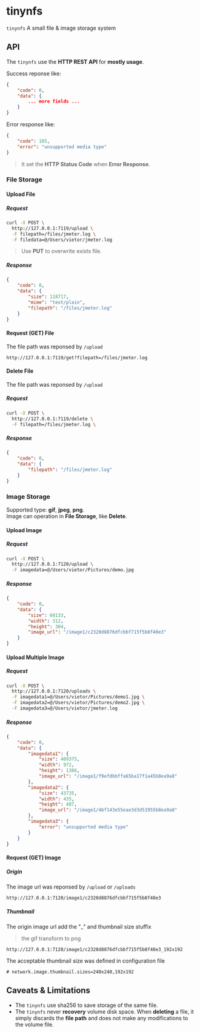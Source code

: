 tinynfs
==============

`tinynfs`  A small file & image storage system

## API

The `tinynfs` use the **HTTP REST API** for **mostly usage**.

Success reponse like:

``` json
{
    "code": 0,
    "data": {
        ... more fields ...
    }
}
```

Error response like:
``` json
{
    "code": 105,
    "error": "unsupported media type"
}
```

> It set the **HTTP Status Code** when **Error Response**.

### File Storage

#### Upload File

##### Request

``` bash
curl -X POST \
  http://127.0.0.1:7119/upload \
  -F filepath=/files/jmeter.log \
  -F filedata=@/Users/vietor/jmeter.log
```

> Use **PUT** to overwrite exists file.

##### Response

``` json
{
    "code": 0,
    "data": {
        "size": 118717,
        "mime": "text/plain",
        "filepath": "/files/jmeter.log"
    }
}
```

#### Request (GET) File

The file path was reponsed by `/upload`

```
http://127.0.0.1:7119/get?filepath=/files/jmeter.log
```

#### Delete File

The file path was reponsed by `/upload`

##### Request

``` bash
curl -X POST \
  http://127.0.0.1:7119/delete \
  -F filepath=/files/jmeter.log \
```

##### Response

``` json
{
    "code": 0,
    "data": {
        "filepath": "/files/jmeter.log"
    }
}
```

### Image Storage

Supported type: **gif**, **jpeg**, **png**.  
Image can operation in **File Storage**, like **Delete**.

#### Upload Image

##### Request

``` bash
curl -X POST \
  http://127.0.0.1:7120/upload \
  -F imagedata=@/Users/vietor/Pictures/demo.jpg
```

##### Response

``` json
{
    "code": 0,
    "data": {
        "size": 60133,
        "width": 312,
        "height": 304,
        "image_url": "/image1/c2320d8876dfcbbf715f5b8f40e3"
    }
}
```

#### Upload Multiple Image

##### Request

``` bash
curl -X POST \
  http://127.0.0.1:7120/uploads \
  -F imagedata1=@/Users/vietor/Pictures/demo1.jpg \
  -F imagedata2=@/Users/vietor/Pictures/demo2.jpg \
  -F imagedata3=@/Users/vietor/jmeter.log
```

##### Response

``` json
{
    "code": 0,
    "data": {
        "imagedata1": {
            "size": 409375,
            "width": 972,
            "height": 1386,
            "image_url": "/image1/f9efdbbffa65ba17f1a45b8ea9a8"
        },
        "imagedata2": {
            "size": 43735,
            "width": 435,
            "height": 487,
            "image_url": "/image1/4bf143e55eae3d3d51955b8ea9a8"
        },
        "imagedata3": {
            "error": "unsupported media type"
        }
    }
}
```

#### Request (GET) Image

##### Origin

The image url was reponsed by `/upload` or `/uploads`

```
http://127.0.0.1:7120/image1/c2320d8876dfcbbf715f5b8f40e3
```

##### Thumbnail

The origin image url add the "_" and thumbnail size stuffix

> the gif transform to png

```
http://127.0.0.1:7120/image1/c2320d8876dfcbbf715f5b8f40e3_192x192
```

The acceptable thumbnail size was defined in configuration file

```
# network.image.thumbnail.sizes=240x240,192x192
```

## Caveats & Limitations

* The `tinynfs` use sha256 to save storage of the same file.
* The `tinynfs` never **recovery** volume disk space. When **deleting** a file, it simply discards the **file path** and does not make any modifications to the volume file.
